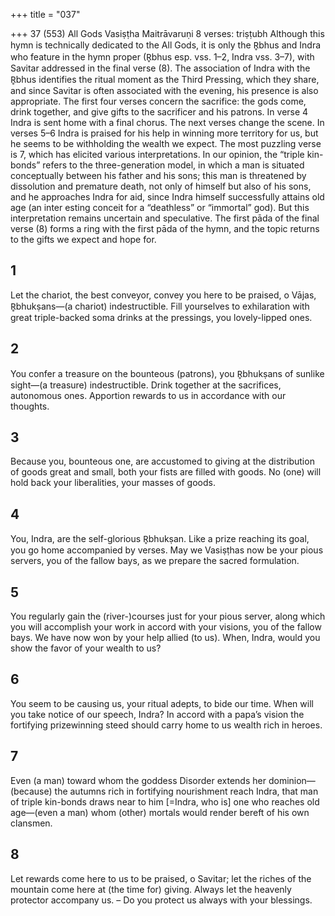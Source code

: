+++
title = "037"

+++
37 (553)
All Gods
Vasiṣṭha Maitrāvaruṇi
8 verses: triṣṭubh
Although this hymn is technically dedicated to the All Gods, it is only the R̥bhus  and Indra who feature in the hymn proper (R̥bhus esp. vss. 1–2, Indra vss. 3–7), with  Savitar addressed in the final verse (8). The association of Indra with the R̥bhus  identifies the ritual moment as the Third Pressing, which they share, and since  Savitar is often associated with the evening, his presence is also appropriate.
The first four verses concern the sacrifice: the gods come, drink together, and  give gifts to the sacrificer and his patrons. In verse 4 Indra is sent home with a final  chorus. The next verses change the scene. In verses 5–6 Indra is praised for his help  in winning more territory for us, but he seems to be withholding the wealth we  expect. The most puzzling verse is 7, which has elicited various interpretations. In  our opinion, the “triple kin-bonds” refers to the three-generation model, in which a  man is situated conceptually between his father and his sons; this man is threatened  by dissolution and premature death, not only of himself but also of his sons, and he  approaches Indra for aid, since Indra himself successfully attains old age (an inter esting conceit for a “deathless” or “immortal” god). But this interpretation remains  uncertain and speculative. The first pāda of the final verse (8) forms a ring with the  first pāda of the hymn, and the topic returns to the gifts we expect and hope for.
## 1
Let the chariot, the best conveyor, convey you here to be praised, o Vājas,  R̥bhukṣans—(a chariot) indestructible.
Fill yourselves to exhilaration with great triple-backed soma drinks at  the pressings, you lovely-lipped ones.
## 2
You confer a treasure on the bounteous (patrons), you R̥bhukṣans of  sunlike sight—(a treasure) indestructible.
Drink together at the sacrifices, autonomous ones. Apportion rewards to  us in accordance with our thoughts.
## 3
Because you, bounteous one, are accustomed to giving at the distribution  of goods great and small,
both your fists are filled with goods. No (one) will hold back your
liberalities, your masses of goods.
## 4
You, Indra, are the self-glorious R̥bhukṣan. Like a prize reaching its  goal, you go home accompanied by verses.
May we Vasiṣṭhas now be your pious servers, you of the fallow bays, as  we prepare the sacred formulation.
## 5
You regularly gain the (river-)courses just for your pious server, along  which you will accomplish your work in accord with your visions, you  of the fallow bays.
We have now won by your help allied (to us). When, Indra, would you  show the favor of your wealth to us?

## 6
You seem to be causing us, your ritual adepts, to bide our time. When  will you take notice of our speech, Indra?
In accord with a papa’s vision the fortifying prizewinning steed should  carry home to us wealth rich in heroes.
## 7
Even (a man) toward whom the goddess Disorder extends her
dominion—(because) the autumns rich in fortifying nourishment
reach Indra,
that man of triple kin-bonds draws near to him [=Indra, who is] one who  reaches old age—(even a man) whom (other) mortals would render
bereft of his own clansmen.
## 8
Let rewards come here to us to be praised, o Savitar; let the riches of the  mountain come here at (the time for) giving.
Always let the heavenly protector accompany us. – Do you protect us  always with your blessings.